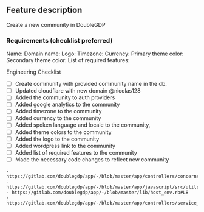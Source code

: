 ## Feature description
Create a new community in DoubleGDP


### Requirements (checklist preferred)

Name:
Domain name:
Logo:
Timezone:
Currency:
Primary theme color:
Secondary theme color:
List of required features:

Engineering Checklist
<!-- This is to make sure nothing is forgotten -->
<!-- TODO:  This list should further be moved to the handbook -->

- [ ] Create community with provided community name in the db.  
- [ ] Updated cloudflare with new domain @nicolas128
- [ ] Added the community to auth providers
- [ ] Added google analytics to the community
- [ ] Added timezone to the community
- [ ] Added currency to the community
- [ ] Added spoken language and locale to the community, <!-- currently we are only supporting en and es -->
- [ ] Added theme colors to the community
- [ ] Added the logo to the community
- [ ] Added wordpress link to the community
- [ ] Added list of required features to the community
- [ ] Made the necessary code changes to reflect new community
<!-- until we move to a full automated way of creating a community, we need to update here -->
    - https://gitlab.com/doublegdp/app/-/blob/master/app/controllers/concerns/authorizable.rb#L23
    - https://gitlab.com/doublegdp/app/-/blob/master/app/javascript/src/utils/constants.js#L8
    - https://gitlab.com/doublegdp/app/-/blob/master/lib/host_env.rb#L8
    - https://gitlab.com/doublegdp/app/-/blob/master/app/controllers/service_worker_controller.rb

